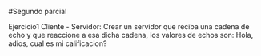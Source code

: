 #Segundo parcial 

Ejercicio1 Cliente - Servidor: Crear un servidor que reciba una cadena de echo y que reaccione a esa dicha cadena, los valores de echos son: Hola, adios, cual es mi calificacion?
